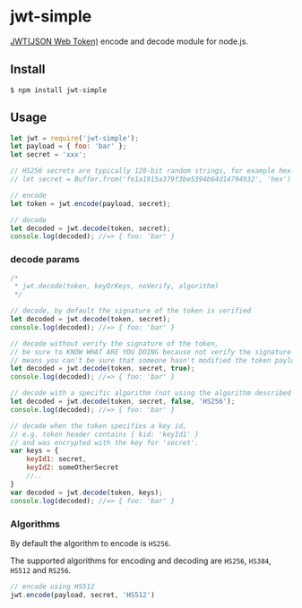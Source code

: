 # jwt-simple

[JWT(JSON Web Token)](http://self-issued.info/docs/draft-jones-json-web-token.html) encode and decode module for node.js.

## Install

    $ npm install jwt-simple

## Usage

```javascript
let jwt = require('jwt-simple');
let payload = { foo: 'bar' };
let secret = 'xxx';

// HS256 secrets are typically 128-bit random strings, for example hex-encoded:
// let secret = Buffer.from('fe1a1915a379f3be5394b64d14794932', 'hex')

// encode
let token = jwt.encode(payload, secret);

// decode
let decoded = jwt.decode(token, secret);
console.log(decoded); //=> { foo: 'bar' }
```

### decode params

```javascript
/*
 * jwt.decode(token, keyOrKeys, noVerify, algorithm)
 */

// decode, by default the signature of the token is verified
let decoded = jwt.decode(token, secret);
console.log(decoded); //=> { foo: 'bar' }

// decode without verify the signature of the token,
// be sure to KNOW WHAT ARE YOU DOING because not verify the signature
// means you can't be sure that someone hasn't modified the token payload
let decoded = jwt.decode(token, secret, true);
console.log(decoded); //=> { foo: 'bar' }

// decode with a specific algorithm (not using the algorithm described in the token payload)
let decoded = jwt.decode(token, secret, false, 'HS256');
console.log(decoded); //=> { foo: 'bar' }

// decode when the token specifies a key id,
// e.g. token header contains { kid: 'keyId1' }
// and was encrypted with the key for 'secret'.
var keys = {
    keyId1: secret,
    keyId2: someOtherSecret
    //..
}
var decoded = jwt.decode(token, keys);
console.log(decoded); //=> { foo: 'bar' }
```

### Algorithms

By default the algorithm to encode is `HS256`.

The supported algorithms for encoding and decoding are `HS256`, `HS384`, `HS512` and `RS256`.

```javascript
// encode using HS512
jwt.encode(payload, secret, 'HS512')
```
